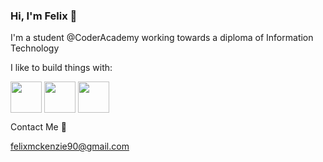 ### Hi, I'm Felix 👋
I'm a student @CoderAcademy working towards a diploma of Information Technology 

I like to build things with: 

<p>
<img src="https://user-images.githubusercontent.com/65514917/190880438-91892054-4211-4074-afa6-1b06f0ff6882.png" align="center" height="50"> 
<img src="https://user-images.githubusercontent.com/65514917/190880418-8193e180-976f-4c38-ac4e-5c5f92731df9.png" align="center" height="50"> 
<img src="https://user-images.githubusercontent.com/65514917/190880457-f79870d1-3693-4676-8adb-6def0b8248bb.png" align="center" height="50">
</p>

 Contact Me 📧
 
felixmckenzie90@gmail.com 
